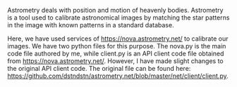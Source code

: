 Astrometry deals with position and motion of heavenly bodies. Astrometry is a tool used to calibrate astronomical images by matching the star patterns in the image with known patterns in a standard database.

Here, we have used services of https://nova.astrometry.net/ to calibrate our images. We have two python files for this purpose. The nova.py is the main code file authored by me, while client.py is an API client code file obtained from https://nova.astrometry.net/. However, I have made slight changes to the original API client code. The original file can be found here:  https://github.com/dstndstn/astrometry.net/blob/master/net/client/client.py.
